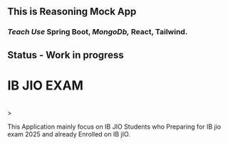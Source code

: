 ## This is Reasoning Mock App
### *Teach Use* **Spring Boot,** **MongoDb*,* **React,** **Tailwind.**
## Status - **Work in progress**

<h1>IB JIO EXAM</h1> 
<br>
<div>>
  <p>
    This Application mainly focus on IB JIO Students who Preparing for IB jio exam 2025 and already Enrolled on IB jIO.
    <br>
  </p>
</div>
